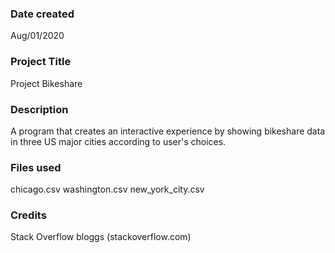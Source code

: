 ### Date created
Aug/01/2020

### Project Title
Project Bikeshare

### Description
A program that creates an interactive experience by showing bikeshare data in three US major cities according to user's choices.

### Files used
chicago.csv
washington.csv
new_york_city.csv

### Credits
Stack Overflow bloggs (stackoverflow.com)
